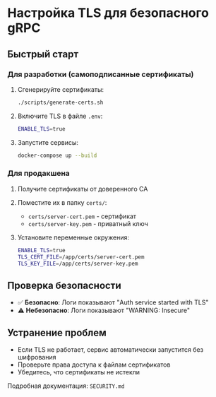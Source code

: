 # Настройка TLS для безопасного gRPC

## Быстрый старт

### Для разработки (самоподписанные сертификаты)

1. Сгенерируйте сертификаты:
   ```bash
   ./scripts/generate-certs.sh
   ```

2. Включите TLS в файле `.env`:
   ```bash
   ENABLE_TLS=true
   ```

3. Запустите сервисы:
   ```bash
   docker-compose up --build
   ```

### Для продакшена

1. Получите сертификаты от доверенного CA
2. Поместите их в папку `certs/`:
   - `certs/server-cert.pem` - сертификат
   - `certs/server-key.pem` - приватный ключ

3. Установите переменные окружения:
   ```bash
   ENABLE_TLS=true
   TLS_CERT_FILE=/app/certs/server-cert.pem
   TLS_KEY_FILE=/app/certs/server-key.pem
   ```

## Проверка безопасности

- ✅ **Безопасно**: Логи показывают "Auth service started with TLS"
- ⚠️ **Небезопасно**: Логи показывают "WARNING: Insecure"

## Устранение проблем

- Если TLS не работает, сервис автоматически запустится без шифрования
- Проверьте права доступа к файлам сертификатов
- Убедитесь, что сертификаты не истекли

Подробная документация: `SECURITY.md`